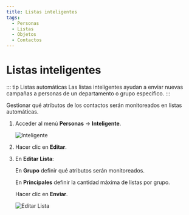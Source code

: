 ```yaml
---
title: Listas inteligentes
tags:
  - Personas
  - Listas
  - Objetos
  - Contactos
---
```


# Listas inteligentes

::: tip Listas automáticas
Las listas inteligentes ayudan a enviar nuevas campañas a personas de un departamento o grupo específico.
:::

Gestionar qué atributos de los contactos serán monitoreados en listas automáticas.

1. Acceder al menú **Personas** -> **Inteligente**.

   ![Inteligente](https://cdn.phishx.io/phishx-docs/images/phishx_lists_smart_01.webp)

2. Hacer clic en **Editar**.

3. En **Editar Lista**:

   En **Grupo** definir qué atributos serán monitoreados.

   En **Principales** definir la cantidad máxima de listas por grupo.

   Hacer clic en **Enviar**.

   ![Editar Lista](https://cdn.phishx.io/phishx-docs/images/phishx_lists_smart_02.webp)
